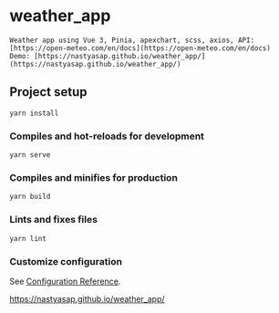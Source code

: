 # weather_app
```
Weather app using Vue 3, Pinia, apexchart, scss, axios, API: [https://open-meteo.com/en/docs](https://open-meteo.com/en/docs) 
Demo: [https://nastyasap.github.io/weather_app/](https://nastyasap.github.io/weather_app/)
```

## Project setup
```
yarn install
```

### Compiles and hot-reloads for development
```
yarn serve
```

### Compiles and minifies for production
```
yarn build
```

### Lints and fixes files
```
yarn lint
```

### Customize configuration
See [Configuration Reference](https://cli.vuejs.org/config/).

https://nastyasap.github.io/weather_app/
